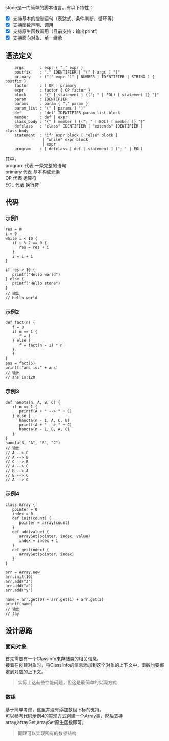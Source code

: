 
stone是一门简单的脚本语言。有以下特性：  
- [x] 支持基本的控制语句（表达式、条件判断、循环等）
- [x] 支持函数声明、调用
- [x] 支持原生函数调用（目前支持：输出printf）
- [x] 支持面向对象、单一继承 

## 语法定义

```text
    args       : expr { "," expr }
    postfix    : "." IDENTIFIER | "(" [ args ] ")"
    primary    : ("(" expr ")" | NUMBER | IDENTIFIER | STRING ) { postfix }
    factor     : [ OP ] primary
    expr       : factor { OP factor }
    block      : "{" [ statement ] {("; " | EOL) [ statement ]} "}"
    param      : IDENTIFIER
    params     : param { "," param }
    param_list : "(" [ params ] ")"
    def        : "def" IDENTIFIER param_list block
    member     : def | expr
    class_body : "{" [ member ] {("; " | EOL) [ member ]} "}"
    defclass   : "class" IDENTIFIER [ "extends" IDENTIFIER ] class_body
    statement  : "if" expr block [ "else" block ]
                | "while" expr block
                | expr
    program    : [ defclass | def | statement ] ("; " | EOL)
```

其中，  
program 代表 一条完整的语句  
primary 代表 基本构成元素  
OP 代表 运算符  
EOL 代表 换行符  

## 代码
### 示例1
```
res = 0
i = 0
while i < 10 {
   if i % 2 == 0 {
      res = res + i
   }
   i = i + 1
}

if res > 10 {
   printf("Hello world")
} else {
   printf("Hello stone")
}
// 输出
// Hello world
```
### 示例2
```
def fact(n) {
   f = 0
   if n == 1 {
      f = 1
   } else {
      f = fact(n - 1) * n
   }
   f
}
ans = fact(5)
printf("ans is:" + ans)
// 输出
// ans is:120
```
### 示例3
```
def hanota(n, A, B, C) {
   if n == 1 {
      printf(A + " --> " + C)
   } else {
      hanota(n - 1, A, C, B)
      printf(A + " --> " + C)
      hanota(n - 1, B, A, C)
   }
}
hanota(3, "A", "B", "C")
// 输出
// A --> C
// A --> B
// C --> B
// A --> C
// B --> A
// B --> C
// A --> C
```
### 示例4
```
class Array {
   pointer = 0
   index = 0
   def init(count) {
      pointer = array(count)
   }
   def add(value) {
      arraySet(pointer, index, value)
      index = index + 1
   }
   def get(index) {
      arrayGet(pointer, index)
   }
}

arr = Array.new
arr.init(10)
arr.add("J")
arr.add("a")
arr.add("y")

name = arr.get(0) + arr.get(1) + arr.get(2)
printf(name)
// 输出
// Jay
```

## 设计思路
### 面向对象
首先需要有一个ClassInfo来存储类的相关信息。  
接着在创建对象时，将ClassInfo的信息添加到这个对象的上下文中，函数也要绑定到对应的上下文。
> 实际上这有些性能问题，但这是最简单的实现方式
### 数组
基于简单考虑，这里并没有添加数组下标的支持。  
可以参考代码示例4的实现方式创建一个Array类，然后支持array,arrayGet,arraySet原生函数即可。
> 同理可以实现所有的数据结构